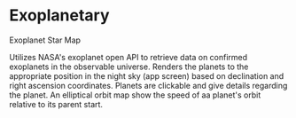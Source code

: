 # Exoplanetary
Exoplanet Star Map

Utilizes NASA's exoplanet open API to retrieve data on confirmed exoplanets in the observable universe. Renders the planets to the appropriate position in the night sky (app screen) based on declination and right ascension coordinates. 
Planets are clickable and give details regarding the planet. An elliptical orbit map show the speed of aa planet's orbit relative to its parent start. 
